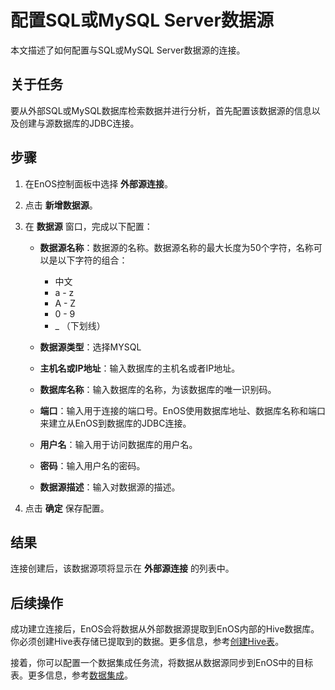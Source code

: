 # 配置SQL或MySQL Server数据源

本文描述了如何配置与SQL或MySQL Server数据源的连接。


## 关于任务<description>

要从外部SQL或MySQL数据库检索数据并进行分析，首先配置该数据源的信息以及创建与源数据库的JDBC连接。


## 步骤<procedure>

1. 在EnOS控制面板中选择 **外部源连接**。

2. 点击 **新增数据源**。

3. 在 **数据源** 窗口，完成以下配置：

   - **数据源名称**：数据源的名称。数据源名称的最大长度为50个字符，名称可以是以下字符的组合：
     - 中文
     - a - z
     - A - Z
     - 0 - 9
     - _ （下划线）

   - **数据源类型**：选择MYSQL
   - **主机名或IP地址**：输入数据库的主机名或者IP地址。
   - **数据库名称**：输入数据库的名称，为该数据库的唯一识别码。
   - **端口**：输入用于连接的端口号。EnOS使用数据库地址、数据库名称和端口来建立从EnOS到数据库的JDBC连接。
   - **用户名**：输入用于访问数据库的用户名。
   - **密码**：输入用户名的密码。
   - **数据源描述**：输入对数据源的描述。

4. 点击 **确定** 保存配置。

## 结果<result>

连接创建后，该数据源项将显示在 **外部源连接** 的列表中。


## 后续操作<followup>

成功建立连接后，EnOS会将数据从外部数据源提取到EnOS内部的Hive数据库。你必须创建Hive表存储已提取到的数据。更多信息，参考[创建Hive表](/docs/offline-data/zh_CN/dev/data_explorer/creating_hivetable.html)。

接着，你可以配置一个数据集成任务流，将数据从数据源同步到EnOS中的目标表。更多信息，参考[数据集成](../data_integration/index)。
